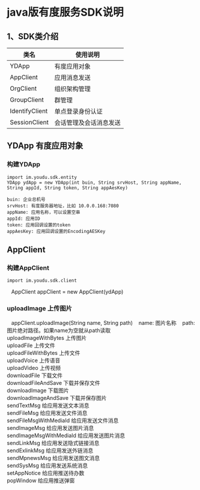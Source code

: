 java版有度服务SDK说明
====================
1、SDK类介绍
--------------------
|类名|使用说明|
| -------------  |-------------
| YDApp          | 有度应用对象      
| AppClient      | 应用消息发送      
| OrgClient      | 组织架构管理       
| GroupClient    | 群管理            
| IdentifyClient | 单点登录身份认证      
| SessionClient  | 会话管理及会话消息发送 

YDApp 有度应用对象
--------------------
### 构建YDApp
    import im.youdu.sdk.entity
    YDApp ydApp = new YDApp(int buin, String srvHost, String appName, String appId, String token, String appAesKey)
    
    buin: 企业总机号
    srvHost: 有度服务器地址，比如 10.0.0.168:7080
    appName: 应用名称，可以设置空串
    appId: 应用ID
    token: 应用回调设置的token
    appAesKey: 应用回调设置的EncodingAESKey

AppClient
--------------------
### 构建AppClient
    import im.youdu.sdk.client
    AppClient appClient = new AppClient(ydApp)
### uploadImage 上传图片
    appClient.uploadImage(String name, String path)
    name: 图片名称
    path: 图片绝对路径。如果name为空就从path读取
<br>
uploadImageWithBytes
  上传图片
<br>
uploadFile
  上传文件
<br>
uploadFileWithBytes
  上传文件
<br>
uploadVoice
  上传语音
<br>
uploadVideo
  上传视频
<br>
downloadFile
  下载文件
<br>
downloadFileAndSave
  下载并保存文件
<br>
downloadImage
  下载图片
<br>
downloadImageAndSave
  下载并保存图片
<br>
sendTextMsg
  给应用发送文本消息
<br>
sendFileMsg
  给应用发送文件消息
<br>
sendFileMsgWithMediaId
  给应用发送文件消息
<br>
sendImageMsg
  给应用发送图片消息
<br>
sendImageMsgWithMediaId
  给应用发送图片消息
<br>
sendLinkMsg
  给应用发送隐式链接消息
<br>
sendExlinkMsg
  给应用发送外链消息
<br>
sendMpnewsMsg
  给应用发送图文消息
<br>
sendSysMsg
  给应用发送系统消息
<br>
setAppNotice
  给应用推送待办数
<br>
popWindow
  给应用推送弹窗
<br>
